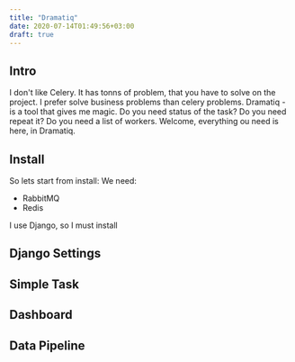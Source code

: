 ```yaml
---
title: "Dramatiq"
date: 2020-07-14T01:49:56+03:00
draft: true
---
```


## Intro

I don't like Celery. It has tonns of problem, that you have to solve on the project. I prefer solve business problems than celery problems. Dramatiq - is a tool that gives me magic. Do you need status of the task? Do you need repeat it? Do you need a list of workers. Welcome, everything ou need is here, in Dramatiq.

## Install

So lets start from install:
We need:

- RabbitMQ
- Redis

I use Django, so I must install

## Django Settings

## Simple Task

## Dashboard

## Data Pipeline




